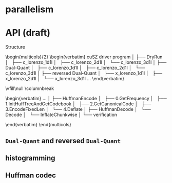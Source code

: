 # parallelism



# API (draft)

Structure

\begin{multicols}{2}
\begin{verbatim}
cuSZ driver program
│
├── DryRun
│   ├── c_lorenzo_1d1l
│   ├── c_lorenzo_2d1l
│   └── c_lorenzo_3d1l
│
├── Dual-Quant
│   ├── c_lorenzo_1d1l
│   ├── c_lorenzo_2d1l
│   └── c_lorenzo_3d1l
│
├── reversed Dual-Quant
│   ├── x_lorenzo_1d1l
│   ├── x_lorenzo_2d1l
│   └── x_lorenzo_3d1l
...
\end{verbatim}

\vfill\null
\columnbreak

\begin{verbatim}
...
│
├── HuffmanEncode
│   ├── 0.GetFrequency
│   ├── 1.InitHuffTreeAndGetCodebook
│   ├── 2.GetCanonicalCode
│   ├── 3.EncodeFixedLen
│   └── 4.Deflate
│
├── HuffmanDecode
│   └── Decode
│       └── InflateChunkwise
│
└── verification

\end{verbatim}
\end{multicols}

## `Dual-Quant` and reversed `Dual-Quant`

## histogramming

## Huffman codec
### 